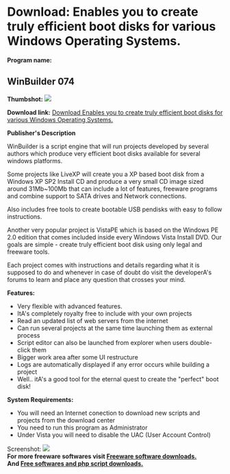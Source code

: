 # Download: Enables you to create truly efficient boot disks for various Windows Operating Systems.

**Program name:**

## WinBuilder 074

  
**Thumbshot:** ![](http://www.freewarefiles.com/screenshot/winbuilder07_md.gif)   
  
**Download link:** [Download Enables you to create truly efficient boot disks for various Windows Operating Systems.](http://freesoftwares.boysofts.com/WinBuilder_program_38471.html)  
  


**Publisher's Description**  
  


WinBuilder is a script engine that will run projects developed by several authors which produce very efficient boot disks available for several windows platforms. 

Some projects like LiveXP will create you a XP based boot disk from a Windows XP SP2 Install CD and produce a very small CD image sized around 31Mb~100Mb that can include a lot of features, freeware programs and combine support to SATA drives and Network connections.

Also includes free tools to create bootable USB pendisks with easy to follow instructions.

Another very popular project is VistaPE which is based on the Windows PE 2.0 edition that comes included inside every Windows Vista Install DVD. Our goals are simple - create truly efficient boot disk using only legal and freeware tools.

Each project comes with instructions and details regarding what it is supposed to do and whenever in case of doubt do visit the developerA's forums to learn and place any question that crosses your mind.

**Features:**

  * Very flexible with advanced features. 
  * ItA's completely royalty free to include with your own projects 
  * Read an updated list of web servers from the internet 
  * Can run several projects at the same time launching them as external process 
  * Script editor can also be launched from explorer when users double-click them 
  * Bigger work area after some UI restructure 
  * Logs are automatically displayed if any error occurs while building a project 
  * Well.. itA's a good tool for the eternal quest to create the "perfect" boot disk! 

**System Requirements:**

  * You will need an Internet conection to download new scripts and projects from the download center 
  * You need to run this program as Administrator 
  * Under Vista you will need to disable the UAC (User Account Control) 

  
  
Screenshot: ![](http://www.freewarefiles.com/screenshot/winbuilder07.gif)   
**For more freeware softwares visit [Freeware software downloads.](http://freesoftwares.boysofts.com/)**   
**And [Free softwares and php script downloads.](http://www.boysofts.com/)**
